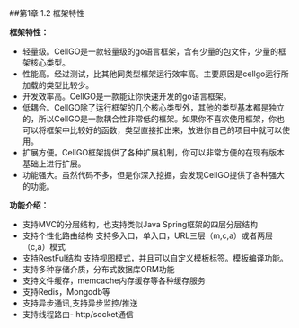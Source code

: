 
##第1章 1.2 框架特性

**框架特性：**

 - 轻量级。CellGO是一款轻量级的go语言框架，含有少量的包文件，少量的框架核心类型。
 - 性能高。经过测试，比其他同类型框架运行效率高。主要原因是cellgo运行所加载的类型比较少。
 - 开发效率高。CellGO是一款能让你快速开发的go语言框架。
 - 低耦合。CellGO除了运行框架的几个核心类型外，其他的类型基本都是独立的，所以CellGO是一款耦合性非常低的框架。如果你不喜欢使用框架，你也可以将框架中比较好的函数，类型直接扣出来，放进你自己的项目中就可以使用。
 - 扩展方便。CellGO框架提供了各种扩展机制，你可以非常方便的在现有版本基础上进行扩展。
 - 功能强大。虽然代码不多，但是你深入挖掘，会发现CellGO提供了各种强大的功能。

**功能介绍：**

 - 支持MVC的分层结构，也支持类似Java Spring框架的四层分层结构
 - 支持个性化路由结构 支持多入口，单入口，URL三层（m,c,a）或者两层（c,a）模式
 - 支持RestFul结构 支持视图模式，并且可以自定义模板标签。模板编译功能。
 - 支持多种存储介质，分布式数据库ORM功能
 - 支持文件缓存，memcache内存缓存等各种缓存服务
 - 支持Redis，Mongodb等
 - 支持异步通讯,支持异步监控/推送
 - 支持线程路由- http/socket通信
